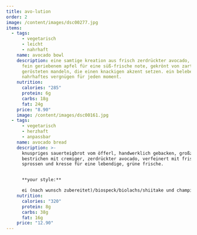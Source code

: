 ```yaml
---
title: avo-lution
order: 2
image: /content/images/dsc00277.jpg
items:
  - tags:
      - vegetarisch
      - leicht
      - nahrhaft
    name: avocado bowl
    description: eine samtige kreation aus frisch zerdrückter avocado, veredelt mit
      fein geriebenem apfel für eine süß-frische note, gekrönt von zart
      gerösteten mandeln, die einen knackigen akzent setzen. ein belebendes,
      nahrhaftes vergnügen für jeden moment.
    nutrition:
      calories: "285"
      protein: 6g
      carbs: 18g
      fat: 24g
    price: "8.90"
    image: /content/images/dsc00161.jpg
  - tags:
      - vegetarisch
      - herzhaft
      - anpassbar
    name: avocado bread
    description: >-
      knuspriges sauerteigbrot vom öfferl, handwerklich gebacken, großzügig
      bestrichen mit cremiger, zerdrückter avocado, verfeinert mit frischen
      sprossen und kresse für eine lebendige, grüne frische.


      **your style:**

      ei (nach wunsch zubereitet)/biospeck/biolachs/shiitake und champignons pilze
    nutrition:
      calories: "320"
      protein: 8g
      carbs: 38g
      fat: 16g
    price: "12.90"
---
```

